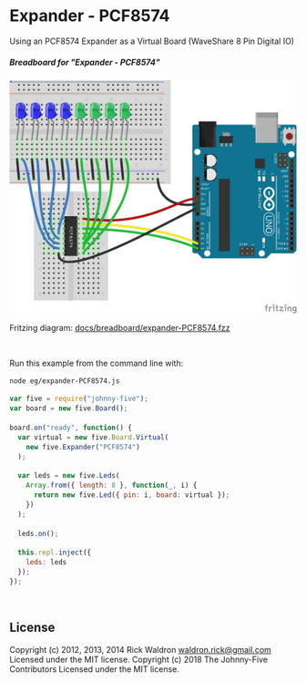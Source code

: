 <!--remove-start-->

# Expander - PCF8574

<!--remove-end-->


Using an PCF8574 Expander as a Virtual Board (WaveShare 8 Pin Digital IO)





##### Breadboard for "Expander - PCF8574"



![docs/breadboard/expander-PCF8574.png](breadboard/expander-PCF8574.png)<br>

Fritzing diagram: [docs/breadboard/expander-PCF8574.fzz](breadboard/expander-PCF8574.fzz)

&nbsp;




Run this example from the command line with:
```bash
node eg/expander-PCF8574.js
```


```javascript
var five = require("johnny-five");
var board = new five.Board();

board.on("ready", function() {
  var virtual = new five.Board.Virtual(
    new five.Expander("PCF8574")
  );

  var leds = new five.Leds(
    Array.from({ length: 8 }, function(_, i) {
      return new five.Led({ pin: i, board: virtual });
    })
  );

  leds.on();

  this.repl.inject({
    leds: leds
  });
});

```








&nbsp;

<!--remove-start-->

## License
Copyright (c) 2012, 2013, 2014 Rick Waldron <waldron.rick@gmail.com>
Licensed under the MIT license.
Copyright (c) 2018 The Johnny-Five Contributors
Licensed under the MIT license.

<!--remove-end-->

